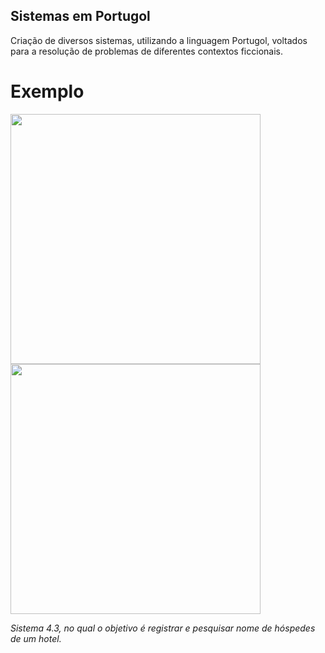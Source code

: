 ## Sistemas em Portugol 

<p> Criação de diversos sistemas, utilizando a linguagem Portugol, voltados para a resolução de problemas de diferentes contextos ficcionais. </p>

# Exemplo

<img src="https://github.com/luigiolivi/sistemas-portugol/blob/main/images/1.png?raw=true" width="400px" />
<img src="https://github.com/luigiolivi/sistemas-portugol/blob/main/images/2.png?raw=true" width="400px" />

<p><i> Sistema 4.3, no qual o objetivo é registrar e pesquisar nome de hóspedes de um hotel. </i></p> 
